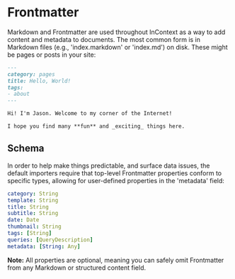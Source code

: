 # Frontmatter

Markdown and Frontmatter are used throughout InContext as a way to add content and metadata to documents. The most common form is in Markdown files (e.g., 'index.markdown' or 'index.md') on disk. These might be pages or posts in your site:

```markdown
---
category: pages
title: Hello, World!
tags:
- about
---

Hi! I'm Jason. Welcome to my corner of the Internet!

I hope you find many **fun** and _exciting_ things here.
```

## Schema

In order to help make things predictable, and surface data issues, the default importers require that top-level Frontmatter properties conform to specific types, allowing for user-defined properties in the 'metadata' field:

```yaml
category: String
template: String
title: String
subtitle: String
date: Date
thumbnail: String
tags: [String]
queries: [QueryDescription]
metadata: [String: Any]
```

**Note:** All properties are optional, meaning you can safely omit Frontmatter from any Markdown or structured content field.

